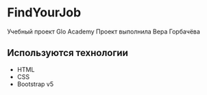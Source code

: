 # FindYourJob
Учебный проект Glo Academy
Проект выполнила Вера Горбачёва

## Используются технологии
- HTML
- CSS
- Bootstrap v5
